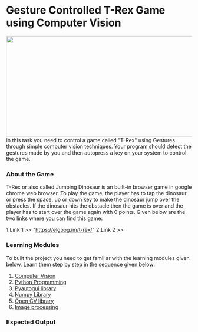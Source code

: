 # Gesture Controlled T-Rex Game using Computer Vision
<img align="center" width="600" height="274" src="https://github.com/varun7860/Artificial-Intelligence/blob/main/Image%20Processing/Dino%20T-Rex%20Game%20Using%20Gesture%20Recognition/Assets/Gesture%20Control.png">
In this task you need to control a game called "T-Rex" using Gestures through simple computer vision techniques. Your program should
detect the gestures made by you and then autopress a key on your system to control the game.

### About the Game
T-Rex or also called Jumping Dinosaur is an built-in browser game in google chrome web browser. To play the game, the player has to tap the dinosaur or
press the space, up or down key to make the dinosaur jump over the obstacles. If the dinosaur hits the obstacle then the game is over and the player has 
to start over the game again with 0 points. Given below are the two links where you can find this game:

1.Link 1 >> "https://elgoog.im/t-rex/"
2.Link 2 >>

### Learning Modules
To built the project you need to get familiar with the learning modules given below. Learn them step by step in the sequence given below:

1. [Computer Vision](https://tryolabs.com/resources/introductory-guide-computer-vision/)
2. [Python Programming](https://www.w3schools.com/python/)
3. [Pyautogui library](https://pyautogui.readthedocs.io/en/latest/)
4. [Numpy Library](https://www.w3schools.com/python/numpy/numpy_intro.asp)
5. [Open CV library](https://www.geeksforgeeks.org/opencv-python-tutorial/)
6. [Image processing](https://en.wikipedia.org/wiki/Digital_image_processing)

### Expected Output
